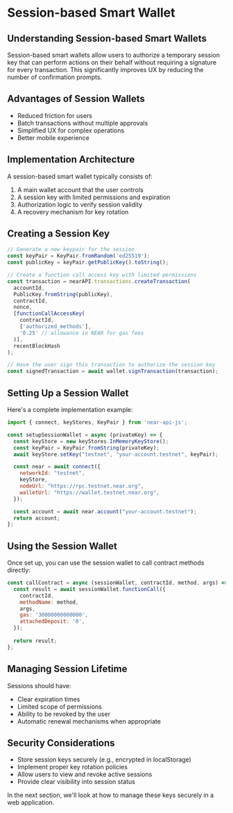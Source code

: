 
# Session-based Smart Wallet

## Understanding Session-based Smart Wallets

Session-based smart wallets allow users to authorize a temporary session key that can perform actions on their behalf without requiring a signature for every transaction. This significantly improves UX by reducing the number of confirmation prompts.

## Advantages of Session Wallets

- Reduced friction for users
- Batch transactions without multiple approvals
- Simplified UX for complex operations
- Better mobile experience

## Implementation Architecture

A session-based smart wallet typically consists of:

1. A main wallet account that the user controls
2. A session key with limited permissions and expiration
3. Authorization logic to verify session validity
4. A recovery mechanism for key rotation

## Creating a Session Key

```javascript
// Generate a new keypair for the session
const keyPair = KeyPair.fromRandom('ed25519');
const publicKey = keyPair.getPublicKey().toString();

// Create a function call access key with limited permissions
const transaction = nearAPI.transactions.createTransaction(
  accountId,
  PublicKey.fromString(publicKey),
  contractId,
  nonce,
  [functionCallAccessKey(
    contractId,
    ['authorized_methods'],
    '0.25' // allowance in NEAR for gas fees
  )],
  recentBlockHash
);

// Have the user sign this transaction to authorize the session key
const signedTransaction = await wallet.signTransaction(transaction);
```

## Setting Up a Session Wallet

Here's a complete implementation example:

```javascript
import { connect, keyStores, KeyPair } from 'near-api-js';

const setupSessionWallet = async (privateKey) => {
  const keyStore = new keyStores.InMemoryKeyStore();
  const keyPair = KeyPair.fromString(privateKey);
  await keyStore.setKey("testnet", "your-account.testnet", keyPair);

  const near = await connect({
    networkId: "testnet",
    keyStore,
    nodeUrl: "https://rpc.testnet.near.org",
    walletUrl: "https://wallet.testnet.near.org",
  });

  const account = await near.account("your-account.testnet");
  return account;
};
```

## Using the Session Wallet

Once set up, you can use the session wallet to call contract methods directly:

```javascript
const callContract = async (sessionWallet, contractId, method, args) => {
  const result = await sessionWallet.functionCall({
    contractId,
    methodName: method,
    args,
    gas: '30000000000000',
    attachedDeposit: '0',
  });
  
  return result;
};
```

## Managing Session Lifetime

Sessions should have:

- Clear expiration times
- Limited scope of permissions
- Ability to be revoked by the user
- Automatic renewal mechanisms when appropriate

## Security Considerations

- Store session keys securely (e.g., encrypted in localStorage)
- Implement proper key rotation policies
- Allow users to view and revoke active sessions
- Provide clear visibility into session status

In the next section, we'll look at how to manage these keys securely in a web application.
